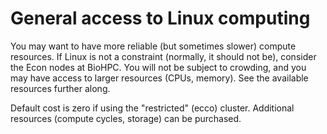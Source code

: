 
# General access to Linux computing

You may want to have more reliable (but sometimes slower) compute resources. If Linux is not a constraint (normally, it should not be), consider the Econ nodes at BioHPC. You will not be subject to crowding, and you may have access to larger resources (CPUs, memory). See the available resources further along.

Default cost is zero if using the "restricted" (ecco) cluster. Additional resources (compute cycles, storage) can be purchased. 